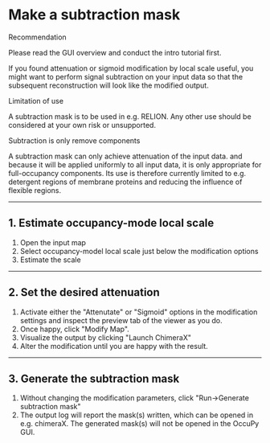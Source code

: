 # Make a subtraction mask

<div class="admonition hint">
<p class="admonition-title">Recommendation</p>
<p>
Please read the GUI overview and conduct the intro tutorial first.
</p>
</div>

If you found attenuation or sigmoid modification by local scale useful, you might want to perform signal subtraction 
on your input data so that the subsequent reconstruction will look like the modified output.

<div class="admonition attention">
<p class="admonition-title">Limitation of use</p>
<p>
A subtraction mask is to be used in e.g. RELION. Any other use should be considered at your own risk or unsupported.
</p>
</div>

<div class="admonition attention">
<p class="admonition-title">Subtraction is only remove components</p>
<p>
A subtraction mask can only achieve attenuation of the input data. and because it will be applied uniformly to all 
input data, it is only appropriate for full-occupancy components. Its use is therefore currently limited to e.g. 
detergent regions of membrane proteins and reducing the influence of flexible regions. 
</p>
</div>

---

## 1. Estimate occupancy-mode local scale

1. Open the input map
2. Select occupancy-model local scale just below the modification options
3. Estimate the scale

---

## 2. Set the desired attenuation

1. Activate either the "Attenutate" or "Sigmoid" options in the modification settings and inspect the preview tab of 
   the viewer as you do. 
2. Once happy, click "Modify Map". 
3. Visualize the output by clicking "Launch ChimeraX"
4. Alter the modification until you are happy with the result. 

---

## 3. Generate the subtraction mask

1. Without changing the modification parameters, click "Run->Generate subtraction mask"
2. The output log will report the mask(s) written, which can be opened in e.g. chimeraX. The generated mask(s) will 
   not be opened in the OccuPy GUI. 
